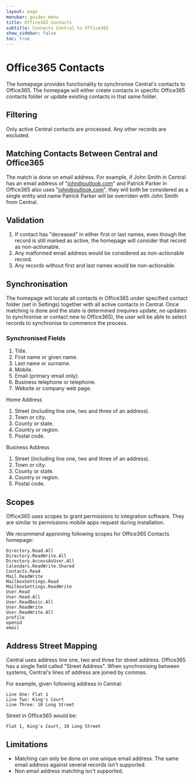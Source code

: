 ```yaml
---
layout: page
menubar: guides_menu
title: Office365 Contacts
subtitle: Connects Central to Office365
show_sidebar: false
toc: true
---
```


# Office365 Contacts

The homepage provides functionality to synchronise Central's contacts to Office365. The homepage will either create contacts in specific Office365 contacts folder or update existing contacts in that same folder.

## Filtering

Only active Central contacts are processed. Any other records are excluded.

## Matching Contacts Between Central and Office365

The match is done on email address. For example, if John Smith in Central has an email address of "john@outlook.com" and Patrick Parker in Office365 also uses "john@outlook.com", they will both 
be considered as a single entity and name Patrick Parker will be overriden with John Smith from Central.

## Validation

1. If contact has "deceased" in either first or last names, even though the record is still marked as active, the homepage will consider that record as non-actionable.
1. Any malformed email address would be considered as non-actionable record. 
1. Any records without first and last names would be non-actionable.

## Synchronisation

The homepage will locate all contacts in Office365 under specified contact folder (set in Settings) together with all active contacts in Central. Once matching is done and the state is determined (requires update, no updates to synchronise or contact new to Office365), the user will be able to select records to synchronise to commence the process.

### Synchronised Fields

1. Title.
1. First name or given name.
1. Last name or surname.
1. Mobile.
1. Email (primary email only).
1. Business telephone or telephone.
1. Website or company web page.

Home Address

1. Street (including line one, two and three of an address).
1. Town or city.
1. County or state.
1. Country or region.
1. Postal code.

Business Address
1. Street (including line one, two and three of an address).
1. Town or city.
1. County or state.
1. Country or region.
1. Postal code.

## Scopes

Office365 uses scopes to grant permissions to integration software. They are similar to permissions mobile apps request during installation.

We recommend approving following scopes for Office365 Contacts homepage:

```
Directory.Read.All
Directory.ReadWrite.All
Directory.AccessAsUser.All
Calendars.ReadWrite.Shared
Contacts.Read
Mail.ReadWrite
MailboxSettings.Read
MailboxSettings.ReadWrite
User.Read
User.Read.All
User.ReadBasic.All
User.ReadWrite
User.ReadWrite.All
profile
openid
email
```

## Address Street Mapping

Central uses address line one, two and three for street address. Office365 has a single field called "Street Address". When synchronising between systems, Central's lines of address are joined by commas.

For example, given following address in Central:
```
Line One: Flat 1
Line Two: King's Court
Line Three: 10 Long Street
```

Street in Office365 would be:
```
Flat 1, King's Court, 10 Long Street
```

## Limitations

* Matching can only be done on one unique email address. The same email address against several records isn't supported.
* Non email address matching isn't supported.